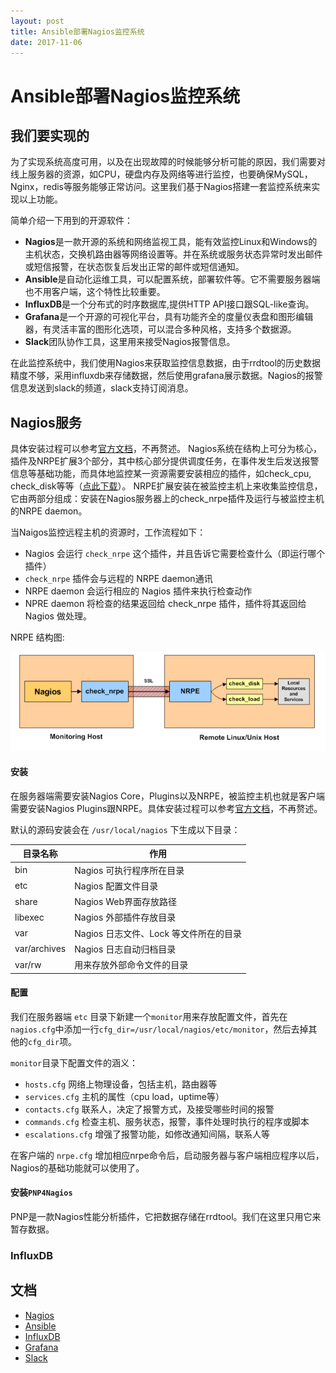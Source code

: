 ```yaml
---
layout: post
title: Ansible部署Nagios监控系统
date: 2017-11-06
---
```


Ansible部署Nagios监控系统
=============================================

## 我们要实现的

为了实现系统高度可用，以及在出现故障的时候能够分析可能的原因，我们需要对线上服务器的资源，如CPU，硬盘内存及网络等进行监控，也要确保MySQL，Nginx，redis等服务能够正常访问。这里我们基于Nagios搭建一套监控系统来实现以上功能。

简单介绍一下用到的开源软件：

* **Nagios**是一款开源的系统和网络监视工具，能有效监控Linux和Windows的主机状态，交换机路由器等网络设置等。并在系统或服务状态异常时发出邮件或短信报警，在状态恢复后发出正常的邮件或短信通知。
* **Ansible**是自动化运维工具，可以配置系统，部署软件等。它不需要服务器端也不用客户端，这个特性比较重要。
* **InfluxDB**是一个分布式的时序数据库,提供HTTP API接口跟SQL-like查询。
* **Grafana**是一个开源的可视化平台，具有功能齐全的度量仪表盘和图形编辑器，有灵活丰富的图形化选项，可以混合多种风格，支持多个数据源。
* **Slack**团队协作工具，这里用来接受Nagios报警信息。

在此监控系统中，我们使用Nagios来获取监控信息数据，由于rrdtool的历史数据精度不够，采用influxdb来存储数据，然后使用grafana展示数据。Nagios的报警信息发送到slack的频道，slack支持订阅消息。

## Nagios服务

具体安装过程可以参考[官方文档][1]，不再赘述。
Nagios系统在结构上可分为核心，插件及NRPE扩展3个部分，其中核心部分提供调度任务，在事件发生后发送报警信息等基础功能，而具体地监控某一资源需要安装相应的插件，如check_cpu, check_disk等等（[点此下载](https://www.nagios.org/downloads/nagios-plugins/)）。
NRPE扩展安装在被监控主机上来收集监控信息，它由两部分组成：安装在Nagios服务器上的check_nrpe插件及运行与被监控主机的NRPE daemon。

当Naigos监控远程主机的资源时，工作流程如下：

* Nagios 会运行 `check_nrpe` 这个插件，并且告诉它需要检查什么（即运行哪个插件）
* `check_nrpe` 插件会与远程的 NRPE daemon通讯
* NRPE daemon 会运行相应的 Nagios 插件来执行检查动作
* NPRE daemon 将检查的结果返回给 check_nrpe 插件，插件将其返回给 Nagios 做处理。

NRPE 结构图:

![NRPE结构图](/images/nrpe.png)

#### 安装

在服务器端需要安装Nagios Core，Plugins以及NRPE，被监控主机也就是客户端需要安装Nagios Plugins跟NRPE。具体安装过程可以参考[官方文档][1]，不再赘述。

默认的源码安装会在 `/usr/local/nagios` 下生成以下目录：

| 目录名称 | 作用 |
| -------- | ---- |
| bin | Nagios 可执行程序所在目录 |
| etc | Nagios 配置文件目录 |
| share | Nagios Web界面存放路径 |
| libexec | Nagios 外部插件存放目录 |
| var | Nagios 日志文件、Lock 等文件所在的目录 |
| var/archives | Nagios 日志自动归档目录 |
| var/rw | 用来存放外部命令文件的目录 |

#### 配置

我们在服务器端 `etc` 目录下新建一个`monitor`用来存放配置文件，首先在`nagios.cfg`中添加一行`cfg_dir=/usr/local/nagios/etc/monitor`，然后去掉其他的`cfg_dir`项。

`monitor`目录下配置文件的涵义：

* `hosts.cfg` 网络上物理设备，包括主机，路由器等
* `services.cfg` 主机的属性（cpu load，uptime等）
* `contacts.cfg` 联系人，决定了报警方式，及接受哪些时间的报警
* `commands.cfg` 检查主机、服务状态，报警，事件处理时执行的程序或脚本
* `escalations.cfg` 增强了报警功能，如修改通知间隔，联系人等

在客户端的 `nrpe.cfg` 增加相应nrpe命令后，启动服务器与客户端相应程序以后，Nagios的基础功能就可以使用了。

#### 安装`PNP4Nagios`

PNP是一款Nagios性能分析插件，它把数据存储在rrdtool。我们在这里只用它来暂存数据。

### InfluxDB






## 文档

* [Nagios][1]
* [Ansible][2]
* [InfluxDB][3]
* [Grafana][4]
* [Slack][5]


[1]: https://assets.nagios.com/downloads/nagioscore/docs/nagioscore/4/en/quickstart.html#_ga=2.92539934.2061844877.1509670667-1605740700.1509670667
[2]: http://docs.ansible.com/ansible/latest/index.html
[3]: https://docs.influxdata.com/influxdb/v1.3/introduction/getting_started/
[4]: http://docs.grafana.org/installation/rpm/
[5]: https://slack.com/apps/A0F81R747-nagios
